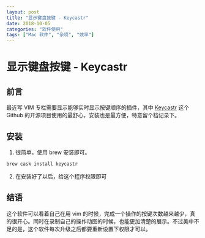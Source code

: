 ```yaml
---
layout: post
title: "显示键盘按键 - Keycastr"
date: 2018-10-05
categories: "软件使用"
tags: ["Mac 软件", "杂项", "效率"]
---
```


# 显示键盘按键 - Keycastr
## 前言
最近写 VIM 专栏需要显示能够实时显示按键顺序的插件，其中 [Keycastr](https://github.com/keycastr/keycastr) 这个 Github 的开源项目使用的最舒心，安装也是最方便，特意留个档记录下。

## 安装
1. 很简单，使用 brew 安装即可。
  ```bash
  brew cask install keycastr
  ```

2. 在安装好了以后，给这个程序权限即可

<!--more-->

## 结语
这个软件可以看着自己在用 vim 的时候，完成一个操作的按键次数越来越少，真的很开心。同时在录制自己的操作动图的时候，也能更加清楚的展示。不过美中不足的是，这个软件每次升级之后都要重新设置下权限才可以。

